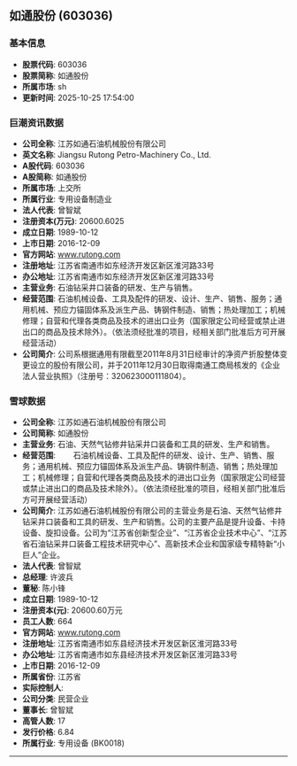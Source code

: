 ## 如通股份 (603036)

### 基本信息

- **股票代码**: 603036
- **股票简称**: 如通股份
- **所属市场**: sh
- **更新时间**: 2025-10-25 17:54:00

### 巨潮资讯数据

- **公司全称**: 江苏如通石油机械股份有限公司
- **英文名称**: Jiangsu Rutong Petro-Machinery Co., Ltd.
- **A股代码**: 603036
- **A股简称**: 如通股份
- **所属市场**: 上交所
- **所属行业**: 专用设备制造业
- **法人代表**: 曾智斌
- **注册资本(万元)**: 20600.6025
- **成立日期**: 1989-10-12
- **上市日期**: 2016-12-09
- **官方网站**: www.rutong.com
- **注册地址**: 江苏省南通市如东经济开发区新区淮河路33号
- **办公地址**: 江苏省南通市如东经济开发区新区淮河路33号
- **主营业务**: 石油钻采井口装备的研发、生产与销售。
- **经营范围**: 石油机械设备、工具及配件的研发、设计、生产、销售、服务；通用机械、预应力锚固体系及派生产品、铸钢件制造、销售；热处理加工；机械修理；自营和代理各类商品及技术的进出口业务（国家限定公司经营或禁止进出口的商品及技术除外）。（依法须经批准的项目，经相关部门批准后方可开展经营活动）
- **公司简介**: 公司系根据通用有限截至2011年8月31日经审计的净资产折股整体变更设立的股份有限公司，并于2011年12月30日取得南通工商局核发的《企业法人营业执照》（注册号：320623000111804）。

### 雪球数据

- **公司全称**: 江苏如通石油机械股份有限公司
- **公司简称**: 如通股份
- **主营业务**: 石油、天然气钻修井钻采井口装备和工具的研发、生产和销售。
- **经营范围**: 　　石油机械设备、工具及配件的研发、设计、生产、销售、服务；通用机械、预应力锚固体系及派生产品、铸钢件制造、销售；热处理加工；机械修理；自营和代理各类商品及技术的进出口业务（国家限定公司经营或禁止进出口的商品及技术除外）。（依法须经批准的项目，经相关部门批准后方可开展经营活动）
- **公司简介**: 江苏如通石油机械股份有限公司的主营业务是石油、天然气钻修井钻采井口装备和工具的研发、生产和销售。公司的主要产品是提升设备、卡持设备、旋扣设备。公司为“江苏省创新型企业”、“江苏省企业技术中心”、“江苏省石油钻采井口装备工程技术研究中心”、高新技术企业和国家级专精特新“小巨人”企业。
- **法人代表**: 曾智斌
- **总经理**: 许波兵
- **董秘**: 陈小锋
- **成立日期**: 1989-10-12
- **注册资本(元)**: 20600.60万元
- **员工人数**: 664
- **官方网站**: www.rutong.com
- **注册地址**: 江苏省南通市如东县经济技术开发区新区淮河路33号
- **办公地址**: 江苏省南通市如东县经济技术开发区新区淮河路33号
- **上市日期**: 2016-12-09
- **所属省份**: 江苏省
- **实际控制人**: 
- **公司分类**: 民营企业
- **董事长**: 曾智斌
- **高管人数**: 17
- **发行价格**: 6.84
- **所属行业**: 专用设备 (BK0018)

---